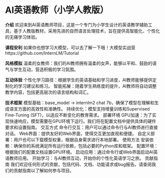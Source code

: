 # AI英语教师（小学人教版）
**介绍**
欢迎来到AI英语教师项目，这是一个专门为小学生设计的英语教学辅助工具，基于人教版教材，采用先进的自然语言处理技术，旨在提供高智能化、个性化的无痛学习体验。

**课程安利**
如果你也想学习大模型，可以去了解一下哦！大模型实战营https://github.com/InternLM/Tutorial

**风格模拟**
温柔的女教师：我们的AI教师拥有温柔的女声，能够以平和、鼓励的语气与学生互动，营造积极的学习氛围。

**互动体验**
个性化学习路径：根据学生的英语基础和学习进度，AI教师能够提供定制化的学习建议和练习。
智能拓展：随着学生熟练度的提升，AI教师将自动调整教学内容，包括更高层次的语言结构和词汇。

**技术框架**
模型基础：base_model -> internlm2 chat 7b，确保了模型在理解和生成语言方面的高效性和准确性。
持续优化：模型支持增量训练和Supervised Fine-Tuning (SFT)，以适应不断变化的教育需求。
部署环境
GPU加速：为了实现快速响应，模型需要在GPU环境下运行。我们将在配置文档中提供具体的硬件要求和设置指南。
交互方式
命令行交互：用户可以通过命令行与AI教师进行直接对话。
Web界面：提供友好的Web界面，使得交互更加直观和便捷。
自定义部署：用户也可以下载模型权重，根据自身需求进行本地部署。
使用方法
安装依赖：确保你的系统满足所有运行依赖，包括必要的Python库和框架。
配置环境：根据我们的配置文档设置GPU环境。
启动应用：通过命令行或Web界面启动AI英语教师应用。
开始学习：与AI教师互动，开始你的个性化英语学习之旅。
贡献指南
我们欢迎任何形式的贡献，包括代码、文档、功能请求或bug报告。请查阅我们的贡献指南以了解如何参与项目。
